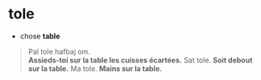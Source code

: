 # tole
- chose **table**

> Pal tole hafbaj om.  
> 	**Assieds-toi sur la table les cuisses écartées.**
> Sat tole.		**Soit debout sur la table.**
> Ma tole.		**Mains sur la table.**